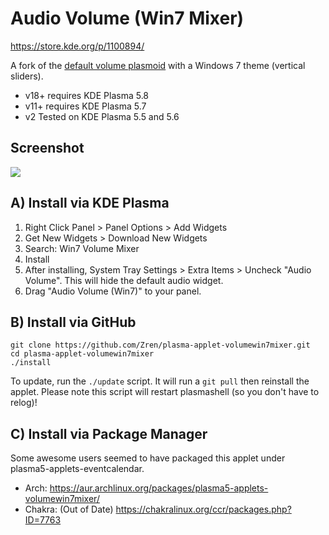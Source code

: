 # Audio Volume (Win7 Mixer)

https://store.kde.org/p/1100894/

A fork of the [default volume plasmoid](https://github.com/KDE/plasma-pa/tree/Plasma/5.5/applet) with a Windows 7 theme (vertical sliders).

* v18+ requires KDE Plasma 5.8
* v11+ requires KDE Plasma 5.7
* v2 Tested on KDE Plasma 5.5 and 5.6


## Screenshot

![](https://i.imgur.com/OeC9Zhc.png)


## A) Install via KDE Plasma

1. Right Click Panel > Panel Options > Add Widgets
2. Get New Widgets > Download New Widgets
3. Search: Win7 Volume Mixer
5. Install
6. After installing, System Tray Settings > Extra Items > Uncheck "Audio Volume". This will hide the default audio widget.
7. Drag "Audio Volume (Win7)" to your panel.

## B) Install via GitHub

```
git clone https://github.com/Zren/plasma-applet-volumewin7mixer.git
cd plasma-applet-volumewin7mixer
./install
```

To update, run the `./update` script. It will run a `git pull` then reinstall the applet. Please note this script will restart plasmashell (so you don't have to relog)!

## C) Install via Package Manager

Some awesome users seemed to have packaged this applet under plasma5-applets-eventcalendar.

* Arch: https://aur.archlinux.org/packages/plasma5-applets-volumewin7mixer/
* Chakra: (Out of Date) https://chakralinux.org/ccr/packages.php?ID=7763
